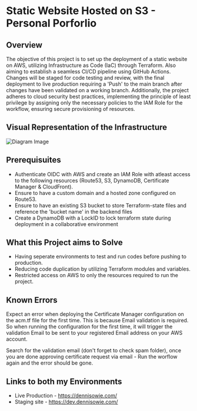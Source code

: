 # Static Website Hosted on S3 - Personal Porforlio

## Overview
The objective of this project is to set up the deployment of a static website on AWS, utilizing Infrastructure as Code (IaC) through Terraform. Also aiming to establish a seamless CI/CD pipeline using GitHub Actions. Changes will be staged for code testing and review, with the final deployment to live production requiring a 'Push' to the main branch after changes have been validated on a working branch. Additionally, the project adheres to cloud security best practices, implementing the principle of least privilege by assigning only the necessary policies to the IAM Role for the workflow, ensuring secure provisioning of resources.

## Visual Representation of the Infrastructure

![Diagram Image](https://github.com/IrezD/cloud-s3-website-with-cicd-pipeline-v2.0/assets/88015931/b1bb008d-92b3-4827-b164-ed05ccb17107)

## Prerequisuites

* Authenticate OIDC with AWS and create an IAM Role with atleast access to the following resources (Route53, S3, DynamoDB, Certificate Manager & CloudFront).
* Ensure to have a custom domain and a hosted zone configured on Route53.
* Ensure to have an existing S3 bucket to store Terraform-state files and reference the 'bucket name' in the backend files
* Create a DynamoDB with a LockID to lock terraform state during deployment in a collaborative environment

## What this Project aims to Solve

* Having seperate environments to test and run codes before pushing to production.
* Reducing code duplication by utilizing Terraform modules and variables.
* Restricted access on AWS to only the resources required to run the project.


## Known Errors

Expect an error when deploying the Certificate Manager configuration on the acm.tf file for the first time. This is because Email validation is required. So when running the configuration for the first time, it will trigger the validation Email to be sent to your registered Email address on your AWS account.

Search for the validation email (don't forget to check spam folder), once you are done approving certificate request via email - Run the worflow again and the error should be gone.

## Links to both my Environments

* Live Production - https://dennisowie.com/
* Staging site - https://dev.dennisowie.com/